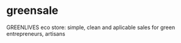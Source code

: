 # greensale
GREENLIVES eco store: simple, clean  and aplicable sales for green entrepreneurs, artisans 
